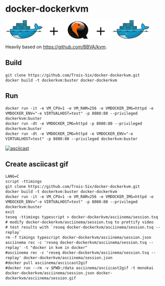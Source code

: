 docker-dockerkvm
===============

![Logo](https://raw.githubusercontent.com/Trois-Six/docker-dockerkvm/master/logo.png)

Heavily based on https://github.com/BBVA/kvm.

## Build
    git clone https://github.com/Trois-Six/docker-dockerkvm.git
    docker build -t dockerkvm:buster docker-dockerkvm

## Run
    docker run -it -e VM_CPU=1 -e VM_RAM=256 -e VMDOCKER_IMG=httpd -e VMDOCKER_ENV="-e VIRTUALHOST=test" -p 8080:80 --privileged dockerkvm:buster
    docker run -dt -e VMDOCKER_IMG=httpd -p 8080:80 --privileged dockerkvm:buster
    docker run -dt -e VMDOCKER_IMG=httpd -e VMDOCKER_ENV="-e VIRTUALHOST=test" -p 8080:80 --privileged dockerkvm:buster

[![asciicast](https://asciinema.org/a/25kxINRaLYyS7Uys2tT8eH9U4.png)](https://asciinema.org/a/25kxINRaLYyS7Uys2tT8eH9U4)

## Create asciicast gif
    LANG=C
    script -ttimings
    git clone https://github.com/Trois-Six/docker-dockerkvm.git
    docker build -t dockerkvm:buster docker-dockerkvm
    docker run -it -e VM_CPU=1 -e VM_RAM=256 -e VMDOCKER_IMG=httpd -e VMDOCKER_ENV="-e VIRTUALHOST=test" -p 8080:80 --privileged dockerkvm:buster
    exit
    teseq -ttimings typescript > docker-dockerkvm/asciinema/session.tsq
    # modify docker-dockerkvm/asciinema/session.tsq to prettify video
    # test results with `reseq docker-dockerkvm/asciinema/session.tsq --replay`
    rm -f timings typescript docker-dockerkvm/asciinema/session.json
    asciinema rec -c 'reseq docker-dockerkvm/asciinema/session.tsq --replay' -t "docker in kvm in docker"
    #asciinema rec -c 'reseq docker-dockerkvm/asciinema/session.tsq --replay' docker-dockerkvm/asciinema/session.json
    #docker pull asciinema/asciicast2gif
    #docker run --rm -v $PWD:/data asciinema/asciicast2gif -t monokai docker-dockerkvm/asciinema/session.json docker-dockerkvm/asciinema/session.gif
